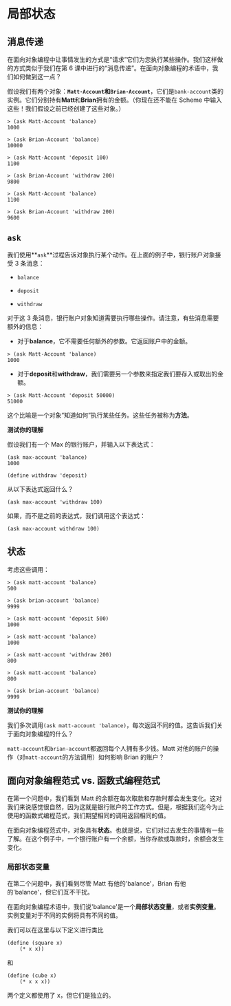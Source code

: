 # 局部状态

## 消息传递

在面向对象编程中让事情发生的方式是“请求”它们为您执行某些操作。我们这样做的方式类似于我们在第 6 课中进行的“消息传递”。在面向对象编程的术语中，我们如何做到这一点？

假设我们有两个对象：**`Matt-Account`**和**`Brian-Account`**，它们是`bank-account`类的实例。它们分别持有**Matt**和**Brian**拥有的金额。（你现在还不能在 Scheme 中输入这些！我们假设之前已经创建了这些对象。）

```
> (ask Matt-Account 'balance)
1000

> (ask Brian-Account 'balance)
10000

> (ask Matt-Account 'deposit 100)
1100

> (ask Brian-Account 'withdraw 200)
9800

> (ask Matt-Account 'balance)
1100

> (ask Brian-Account 'withdraw 200)
9600 
```

## `ask`

我们使用**`ask`**过程告诉对象执行某个动作。在上面的例子中，银行账户对象接受 3 条消息：

+   `balance`

+   `deposit`

+   `withdraw`

对于这 3 条消息，银行账户对象知道需要执行哪些操作。请注意，有些消息需要额外的信息：

+   对于**balance**，它不需要任何额外的参数。它返回账户中的金额。

```
> (ask Matt-Account 'balance)
1000
```

+   对于**deposit**和**withdraw**，我们需要另一个参数来指定我们要存入或取出的金额。

```
> (ask Matt-Account 'deposit 50000)
51000
```

这个比喻是一个对象“知道如何”执行某些任务。这些任务被称为**方法**。

**测试你的理解**

假设我们有一个 Max 的银行账户，并输入以下表达式：

```
(ask max-account 'balance)
1000

(define withdraw 'deposit)
```

从以下表达式返回什么？

```
(ask max-account 'withdraw 100)
```

如果，而不是之前的表达式，我们调用这个表达式：

```
(ask max-account withdraw 100)
```

## 状态

考虑这些调用：

```
> (ask matt-account 'balance)
500

> (ask brian-account 'balance)  
9999  

> (ask matt-account 'deposit 500)
1000

> (ask matt-account 'balance)
1000

> (ask matt-account 'withdraw 200)
800

> (ask matt-account 'balance)
800  

> (ask brian-account 'balance)  
9999 
```

**测试你的理解**

我们多次调用`(ask matt-account 'balance)`，每次返回不同的值。这告诉我们关于面向对象编程的什么？

`matt-account`和`brian-account`都返回每个人拥有多少钱。Matt 对他的账户的操作（对`matt-account`的方法调用）如何影响 Brian 的账户？

## 面向对象编程范式 vs. 函数式编程范式

在第一个问题中，我们看到 Matt 的余额在每次取款和存款时都会发生变化。这对我们来说感觉很自然，因为这就是银行账户的工作方式。但是，根据我们迄今为止使用的函数式编程范式，我们期望相同的调用返回相同的值。

在面向对象编程范式中，对象具有**状态**。也就是说，它们对过去发生的事情有一些了解。在这个例子中，一个银行账户有一个余额，当你存款或取款时，余额会发生变化。

### 局部状态变量

在第二个问题中，我们看到尽管 Matt 有他的'balance'，Brian 有他的'balance'，但它们互不干扰。

在面向对象编程术语中，我们说'balance'是一个**局部状态变量**，或者**实例变量**。实例变量对于不同的实例将具有不同的值。

我们可以在这里与以下定义进行类比

```
(define (square x)
    (* x x)) 
```

和

```
(define (cube x)
    (* x x x)) 
```

两个定义都使用了 x，但它们是独立的。
